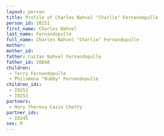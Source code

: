 ```yaml
---
layout: person
title: Profile of Charles Nahvel "Charlie" Fernandopulle
person_id: I0251
first_name: Charles Nahvel
last_name: Fernandopulle
full_name: Charles Nahvel "Charlie" Fernandopulle
mother: 
mother_id: 
father: Caitan Nahvel Fernandopulle
father_id: I0840
children:
 - Terry Fernandopulle
 - Philomena "Bubby" Fernandopulle
children_ids:
 - I0252
 - I0253
partners:
 - Mary Theresa Casie Chetty
partner_ids:
 - I0245
sex: M
---
```


